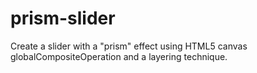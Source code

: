 # prism-slider
Create a slider with a "prism" effect using HTML5 canvas globalCompositeOperation and a layering technique.
